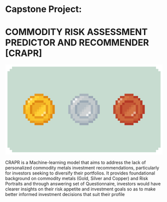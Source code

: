 # Capstone Project: 
# COMMODITY RISK ASSESSMENT PREDICTOR AND RECOMMENDER [CRAPR]
<p align="center">
  <img src="./goldnsilverncopper.gif" alt="Gold, Silver, and Copper GIF">
</p>

CRAPR is a Machine-learning model that aims to address the lack of personalized commodity metals investment recommendations, particularly for investors seeking to diversify their portfolios. It provides foundational background on commodity metals (Gold, Silver and Copper) and Risk Portraits and through answering set of Questionnaire, investors would have clearer insights on their risk appetite and investment goals so as to make better informed investment decisions that suit their profile

 
